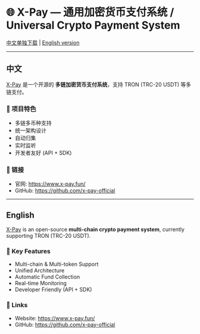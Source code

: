 # 🌐 X-Pay — 通用加密货币支付系统 / Universal Crypto Payment System

[中文单独下载](README_CN.md) | [English version](README_EN.md)

---

## 中文
[X-Pay](https://www.x-pay.fun/) 是一个开源的 **多链加密货币支付系统**，支持 TRON (TRC-20 USDT) 等多链支付。

### 🚀 项目特色
- 多链多币种支持
- 统一架构设计
- 自动归集
- 实时监听
- 开发者友好 (API + SDK)

### 🔗 链接
- 官网: https://www.x-pay.fun/
- GitHub: https://github.com/x-pay-official

---

## English
[X-Pay](https://www.x-pay.fun/) is an open-source **multi-chain crypto payment system**, currently supporting TRON (TRC-20 USDT).

### 🚀 Key Features
- Multi-chain & Multi-token Support
- Unified Architecture
- Automatic Fund Collection
- Real-time Monitoring
- Developer Friendly (API + SDK)

### 🔗 Links
- Website: https://www.x-pay.fun/
- GitHub: https://github.com/x-pay-official
